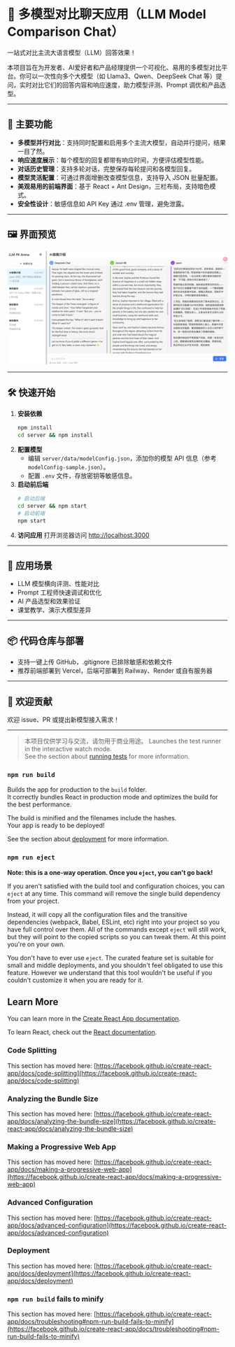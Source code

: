 # 🤖 多模型对比聊天应用（LLM Model Comparison Chat）

一站式对比主流大语言模型（LLM）回答效果！

本项目旨在为开发者、AI爱好者和产品经理提供一个可视化、易用的多模型对比平台。你可以一次性向多个大模型（如 Llama3、Qwen、DeepSeek Chat 等）提问，实时对比它们的回答内容和响应速度，助力模型评测、Prompt 调优和产品选型。

---

## 🚀 主要功能

- **多模型并行对比**：支持同时配置和启用多个主流大模型，自动并行提问，结果一目了然。
- **响应速度展示**：每个模型的回复都带有响应时间，方便评估模型性能。
- **对话历史管理**：支持多轮对话，完整保存每轮提问和各模型回复。
- **模型灵活配置**：可通过界面增删改查模型信息，支持导入 JSON 批量配置。
- **美观易用的前端界面**：基于 React + Ant Design，三栏布局，支持暗色模式。
- **安全性设计**：敏感信息如 API Key 通过 .env 管理，避免泄露。

---

## 🖼️ 界面预览

![界面截图](./screenshot.png)

---

## 🛠️ 快速开始

1. **安装依赖**
   ```bash
   npm install
   cd server && npm install
   ```
2. **配置模型**
   - 编辑 `server/data/modelConfig.json`，添加你的模型 API 信息（参考 `modelConfig-sample.json`）。
   - 配置 `.env` 文件，存放密钥等敏感信息。
3. **启动前后端**
   ```bash
   # 启动后端
   cd server && npm start
   # 启动前端
   npm start
   ```
4. **访问应用**
   打开浏览器访问 [http://localhost:3000](http://localhost:3000)

---

## 🌟 应用场景
- LLM 模型横向评测、性能对比
- Prompt 工程师快速调试和优化
- AI 产品选型和效果验证
- 课堂教学、演示大模型差异

---

## 📦 代码仓库与部署
- 支持一键上传 GitHub，.gitignore 已排除敏感和依赖文件
- 推荐前端部署到 Vercel，后端可部署到 Railway、Render 或自有服务器

---

## 🤝 欢迎贡献
欢迎 issue、PR 或提出新模型接入需求！

---

> 本项目仅供学习与交流，请勿用于商业用途。
Launches the test runner in the interactive watch mode.\
See the section about [running tests](https://facebook.github.io/create-react-app/docs/running-tests) for more information.

### `npm run build`

Builds the app for production to the `build` folder.\
It correctly bundles React in production mode and optimizes the build for the best performance.

The build is minified and the filenames include the hashes.\
Your app is ready to be deployed!

See the section about [deployment](https://facebook.github.io/create-react-app/docs/deployment) for more information.

### `npm run eject`

**Note: this is a one-way operation. Once you `eject`, you can't go back!**

If you aren't satisfied with the build tool and configuration choices, you can `eject` at any time. This command will remove the single build dependency from your project.

Instead, it will copy all the configuration files and the transitive dependencies (webpack, Babel, ESLint, etc) right into your project so you have full control over them. All of the commands except `eject` will still work, but they will point to the copied scripts so you can tweak them. At this point you're on your own.

You don't have to ever use `eject`. The curated feature set is suitable for small and middle deployments, and you shouldn't feel obligated to use this feature. However we understand that this tool wouldn't be useful if you couldn't customize it when you are ready for it.

## Learn More

You can learn more in the [Create React App documentation](https://facebook.github.io/create-react-app/docs/getting-started).

To learn React, check out the [React documentation](https://reactjs.org/).

### Code Splitting

This section has moved here: [https://facebook.github.io/create-react-app/docs/code-splitting](https://facebook.github.io/create-react-app/docs/code-splitting)

### Analyzing the Bundle Size

This section has moved here: [https://facebook.github.io/create-react-app/docs/analyzing-the-bundle-size](https://facebook.github.io/create-react-app/docs/analyzing-the-bundle-size)

### Making a Progressive Web App

This section has moved here: [https://facebook.github.io/create-react-app/docs/making-a-progressive-web-app](https://facebook.github.io/create-react-app/docs/making-a-progressive-web-app)

### Advanced Configuration

This section has moved here: [https://facebook.github.io/create-react-app/docs/advanced-configuration](https://facebook.github.io/create-react-app/docs/advanced-configuration)

### Deployment

This section has moved here: [https://facebook.github.io/create-react-app/docs/deployment](https://facebook.github.io/create-react-app/docs/deployment)

### `npm run build` fails to minify

This section has moved here: [https://facebook.github.io/create-react-app/docs/troubleshooting#npm-run-build-fails-to-minify](https://facebook.github.io/create-react-app/docs/troubleshooting#npm-run-build-fails-to-minify)
